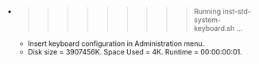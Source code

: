 * >>>>>>>>> Running inst-std-system-keyboard.sh ...
  * Insert keyboard configuration in Administration menu.
  * Disk size = 3907456K. Space Used = 4K. Runtime = 00:00:00:01.
